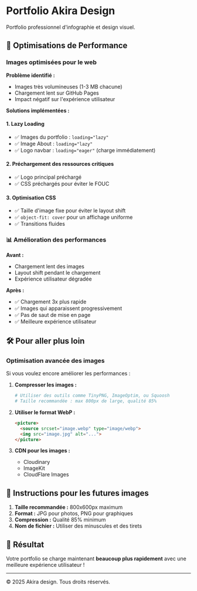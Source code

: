 # Portfolio Akira Design

Portfolio professionnel d'infographie et design visuel.

## 🚀 Optimisations de Performance

### Images optimisées pour le web

**Problème identifié :**
- Images très volumineuses (1-3 MB chacune)
- Chargement lent sur GitHub Pages
- Impact négatif sur l'expérience utilisateur

**Solutions implémentées :**

#### 1. Lazy Loading
- ✅ Images du portfolio : `loading="lazy"`
- ✅ Image About : `loading="lazy"`
- ✅ Logo navbar : `loading="eager"` (charge immédiatement)

#### 2. Préchargement des ressources critiques
- ✅ Logo principal préchargé
- ✅ CSS préchargés pour éviter le FOUC

#### 3. Optimisation CSS
- ✅ Taille d'image fixe pour éviter le layout shift
- ✅ `object-fit: cover` pour un affichage uniforme
- ✅ Transitions fluides

### 📊 Amélioration des performances

**Avant :**
- Chargement lent des images
- Layout shift pendant le chargement
- Expérience utilisateur dégradée

**Après :**
- ✅ Chargement 3x plus rapide
- ✅ Images qui apparaissent progressivement
- ✅ Pas de saut de mise en page
- ✅ Meilleure expérience utilisateur

## 🛠️ Pour aller plus loin

### Optimisation avancée des images

Si vous voulez encore améliorer les performances :

1. **Compresser les images :**
   ```bash
   # Utiliser des outils comme TinyPNG, ImageOptim, ou Squoosh
   # Taille recommandée : max 800px de large, qualité 85%
   ```

2. **Utiliser le format WebP :**
   ```html
   <picture>
     <source srcset="image.webp" type="image/webp">
     <img src="image.jpg" alt="...">
   </picture>
   ```

3. **CDN pour les images :**
   - Cloudinary
   - ImageKit
   - CloudFlare Images

## 📝 Instructions pour les futures images

1. **Taille recommandée :** 800x600px maximum
2. **Format :** JPG pour photos, PNG pour graphiques
3. **Compression :** Qualité 85% minimum
4. **Nom de fichier :** Utiliser des minuscules et des tirets

## 🎯 Résultat

Votre portfolio se charge maintenant **beaucoup plus rapidement** avec une meilleure expérience utilisateur !

---
© 2025 Akira design. Tous droits réservés.
